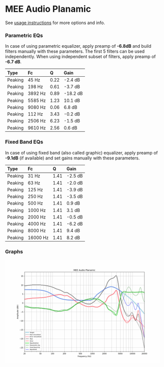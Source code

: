 # MEE Audio Planamic
See [usage instructions](https://github.com/jaakkopasanen/AutoEq#usage) for more options and info.

### Parametric EQs
In case of using parametric equalizer, apply preamp of **-6.8dB** and build filters manually
with these parameters. The first 5 filters can be used independently.
When using independent subset of filters, apply preamp of **-6.7 dB**.

| Type    | Fc      |    Q | Gain     |
|:--------|:--------|:-----|:---------|
| Peaking | 45 Hz   | 0.22 | -2.4 dB  |
| Peaking | 198 Hz  | 0.61 | -3.7 dB  |
| Peaking | 3892 Hz | 0.89 | -18.2 dB |
| Peaking | 5585 Hz | 1.23 | 10.1 dB  |
| Peaking | 9080 Hz | 0.06 | 6.8 dB   |
| Peaking | 112 Hz  | 3.43 | -0.2 dB  |
| Peaking | 2506 Hz | 6.23 | -1.5 dB  |
| Peaking | 9610 Hz | 2.56 | 0.6 dB   |

### Fixed Band EQs
In case of using fixed band (also called graphic) equalizer, apply preamp of **-9.1dB**
(if available) and set gains manually with these parameters.

| Type    | Fc       |    Q | Gain    |
|:--------|:---------|:-----|:--------|
| Peaking | 31 Hz    | 1.41 | -2.5 dB |
| Peaking | 63 Hz    | 1.41 | -2.0 dB |
| Peaking | 125 Hz   | 1.41 | -3.9 dB |
| Peaking | 250 Hz   | 1.41 | -3.5 dB |
| Peaking | 500 Hz   | 1.41 | 0.9 dB  |
| Peaking | 1000 Hz  | 1.41 | 3.1 dB  |
| Peaking | 2000 Hz  | 1.41 | -0.5 dB |
| Peaking | 4000 Hz  | 1.41 | -6.2 dB |
| Peaking | 8000 Hz  | 1.41 | 9.4 dB  |
| Peaking | 16000 Hz | 1.41 | 8.2 dB  |

### Graphs
![](./MEE%20Audio%20Planamic.png)